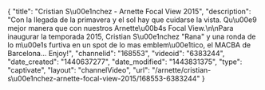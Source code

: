 {
    "title": "Cristian S\u00e1nchez - Arnette Focal View 2015",
    "description": "Con la llegada de la primavera y el sol hay que cuidarse la vista. Qu\u00e9 mejor manera que con nuestros Arnette\u00b4s Focal View.\n\nPara inaugurar la temporada 2015, Cristian S\u00e1nchez \"Rana\" y una ronda de lo m\u00e1s furtiva en un spot de lo mas emblem\u00e1tico, el MACBA de Barcelona... Enjoy!",
    "channelid": "168553",
    "videoid": "6383244",
    "date_created": "1440637277",
    "date_modified": "1443831375",
    "type": "captivate",
    "layout": "channelVideo",
    "url": "\/arnette\/cristian-s\u00e1nchez-arnette-focal-view-2015\/168553-6383244"
}